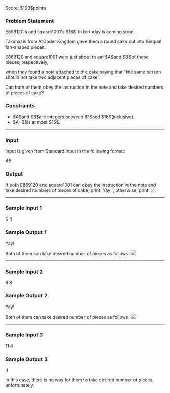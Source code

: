 
<div>

<span>

<span>

<p>
Score: $100$points
</p>

<div>

<section>

### **Problem Statement**

<p>
E869120's and square1001's $16$-th birthday is coming soon.

Takahashi from AtCoder Kingdom gave them a round cake cut into $16$equal fan-shaped pieces.
</p>

<p>
E869120 and square1001 were just about to eat $A$and $B$of those pieces, respectively,

when they found a note attached to the cake saying that "the same person should not take two adjacent pieces of cake".
</p>

<p>
Can both of them obey the instruction in the note and take desired numbers of pieces of cake?
</p>

</section>

</div>

<div>

<section>

### **Constraints**

<ul>

<li>
$A$and $B$are integers between $1$and $16$(inclusive).
</li>

<li>
$A+B$is at most $16$.
</li>

</ul>

</section>

</div>

---

<div>

<div>

<section>

### **Input**

<p>
Input is given from Standard Input in the following format:
</p>

<div>

$A$$B$
</div>

</section>

</div>

<div>

<section>

### **Output**

<p>
If both E869120 and square1001 can obey the instruction in the note and take desired numbers of pieces of cake, print `Yay!`; otherwise, print `:(`.
</p>

</section>

</div>

</div>

---

<div>

<section>

### **Sample Input 1**

<div>

5 4

</div>

</section>

</div>

<div>

<section>

### **Sample Output 1**

<div>

Yay!

</div>

<p>
Both of them can take desired number of pieces as follows:

<img src="https://img.atcoder.jp/abc100/e87fa456a900ac9ae36671ae8bd5eeea.png">

</img>

</p>

</section>

</div>

---

<div>

<section>

### **Sample Input 2**

<div>

8 8

</div>

</section>

</div>

<div>

<section>

### **Sample Output 2**

<div>

Yay!

</div>

<p>
Both of them can take desired number of pieces as follows:

<img src="https://img.atcoder.jp/abc100/a7989ac033e6ba86e14078864c20d9c5.png">

</img>

</p>

</section>

</div>

---

<div>

<section>

### **Sample Input 3**

<div>

11 4

</div>

</section>

</div>

<div>

<section>

### **Sample Output 3**

<div>

:(

</div>

<p>
In this case, there is no way for them to take desired number of pieces, unfortunately.
</p>

</section>

</div>

</span>

</span>

</div>
